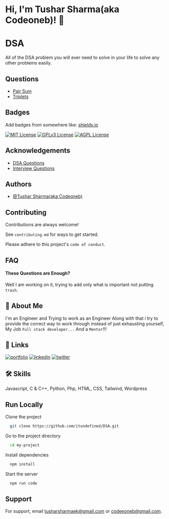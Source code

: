 
# Hi, I'm Tushar Sharma(aka Codeoneb)! 👋

# DSA
All of the DSA  problem you will ever need to solve in your life to solve any other problems easily.

## Questions

 - [Pair Sum]()
 - [Triplets]()

## Badges

Add badges from somewhere like: [shields.io](https://shields.io/)

[![MIT License](https://img.shields.io/badge/License-MIT-green.svg)](https://choosealicense.com/licenses/mit/)
[![GPLv3 License](https://img.shields.io/badge/License-GPL%20v3-yellow.svg)](https://opensource.org/licenses/)
[![AGPL License](https://img.shields.io/badge/license-AGPL-blue.svg)](http://www.gnu.org/licenses/agpl-3.0)


## Acknowledgements

 - [DSA Questions]()
 - [Interview Questions]()

## Authors

- [@Tushar Sharma(aka Codeoneb)](https://github.com/itundefined)


## Contributing

Contributions are always welcome!

See `contributing.md` for ways to get started.

Please adhere to this project's `code of conduct`.


## FAQ

#### These Questions are Enough? 

Well I am working on it, trying to add only what is important not putting `trash`.


## 🚀 About Me
I'm an Engineer and Trying to work as an Engineer Along with that i try to provide the correct way to work through instead of just exhausting yourself, My Job `Full stack developer...` And a `Mentor`!!!



## 🔗 Links
[![portfolio](https://img.shields.io/badge/my_portfolio-000?style=for-the-badge&logo=ko-fi&logoColor=white)](https://github.com/itundefined)
[![linkedin](https://img.shields.io/badge/linkedin-0A66C2?style=for-the-badge&logo=linkedin&logoColor=white)](https://www.linkedin.com/in/tushar-sharma-1b21b8238/)
[![twitter](https://img.shields.io/badge/twitter-1DA1F2?style=for-the-badge&logo=twitter&logoColor=white)](https://twitter.com/itundefine)


## 🛠 Skills
Javascript, C & C++, Python, Php, HTML, CSS, Tailwind, Wordpress


## Run Locally

Clone the project

```bash
  git clone https://github.com/itundefined/DSA.git
```

Go to the project directory

```bash
  cd my-project
```

Install dependencies

```bash
  npm install
```

Start the server

```bash
  npm run code
```


## Support

For support, email tusharsharmaek@gmail.com or codeeoneb@gmail.com.


